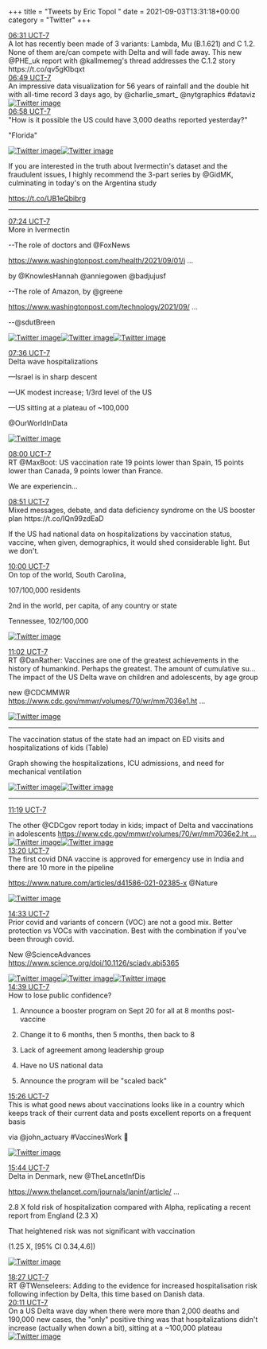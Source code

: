 +++
title = "Tweets by Eric Topol " 
date = 2021-09-03T13:31:18+00:00
category = "Twitter"
+++
<div class="tweet"> 
<div class="profile"> 
<a href="https://twitter.com/erictopol/status/1433784671876227084" target="_blank" rel="noreferer">06:31 UCT-7</a> 
</div> 
<div class="content"> 
A lot has recently been made of 3 variants:  Lambda, Mu  (B.1.621)  and C 1.2. None of them are/can compete with Delta and will fade away. This new @PHE_uk report with @kallmemeg's thread addresses the C.1.2 story https://t.co/qv5gKIbqxt</div> 
</div> 
<div class="tweet"> 
<div class="profile"> 
<a href="https://twitter.com/erictopol/status/1433789166408454150" target="_blank" rel="noreferer">06:49 UCT-7</a> 
</div> 
<div class="content"> 
An impressive data visualization for 56 years of rainfall and the double hit with all-time record 3 days ago, by @charlie_smart_ @nytgraphics #dataviz </div> 
<a href="/twitter/erictopol/images/E-XXjBRVEAU9ef3.jpg"  ><img src="/twitter/erictopol/images/E-XXjBRVEAU9ef3.jpg" alt="Twitter image" ></img></a></div> 
<div class="tweet"> 
<div class="profile"> 
<a href="https://twitter.com/erictopol/status/1433791490258399238" target="_blank" rel="noreferer">06:58 UCT-7</a> 
</div> 
<div class="content"> 
"How is it possible the US could have 3,000 deaths reported yesterday?"

"Florida" </div> 
<a href="/twitter/erictopol/images/E-XZup4VkAgJ1Ta.jpg"  ><img src="/twitter/erictopol/images/E-XZup4VkAgJ1Ta.jpg" alt="Twitter image" ></img></a><a href="/twitter/erictopol/images/E-XZwHkUUAY1nWM.jpg"  ><img src="/twitter/erictopol/images/E-XZwHkUUAY1nWM.jpg" alt="Twitter image" ></img></a></div> 
<div class="thread"> 
<div class="thread-content"> 
If you are interested in the truth about Ivermectin's dataset and the fraudulent issues, I highly recommend the 3-part series by @GidMK, culminating in today's on the Argentina study 

https://t.co/UB1eQbibrg</div> 
<hr><div class="profile"> 
<a href="https://twitter.com/erictopol/status/1433798135034171405" target="_blank" rel="noreferer">07:24 UCT-7</a> 
</div> 
<div class="content"> 
More in Ivermectin

--The role of doctors and @FoxNews 

<a href="https://www.washingtonpost.com/health/2021/09/01/ivermectin-covid-treatment/" target="_blank" rel="noreferer">https://www.washingtonpost.com/health/2021/09/01/i ...</a> 


by @KnowlesHannah @anniegowen @badjujusf

--The role of Amazon, by @greene

<a href="https://www.washingtonpost.com/technology/2021/09/02/amazon-ivermectin-reviews-covid/" target="_blank" rel="noreferer">https://www.washingtonpost.com/technology/2021/09/ ...</a> 


--@sdutBreen </div> 
<a href="/twitter/erictopol/images/E-XdNNJVcAMvosc.jpg"  ><img src="/twitter/erictopol/images/E-XdNNJVcAMvosc.jpg" alt="Twitter image" ></img></a><a href="/twitter/erictopol/images/E-XdV2nVcAAA-jv.jpg"  ><img src="/twitter/erictopol/images/E-XdV2nVcAAA-jv.jpg" alt="Twitter image" ></img></a><a href="/twitter/erictopol/images/E-XdYPQVgAEPsmn.jpg"  ><img src="/twitter/erictopol/images/E-XdYPQVgAEPsmn.jpg" alt="Twitter image" ></img></a></div> 
<div class="tweet"> 
<div class="profile"> 
<a href="https://twitter.com/erictopol/status/1433801113619206146" target="_blank" rel="noreferer">07:36 UCT-7</a> 
</div> 
<div class="content"> 
Delta wave hospitalizations

—Israel is in sharp descent

—UK modest increase; 1/3rd level of the US

—US sitting at a plateau of ~100,000

@OurWorldInData </div> 
<a href="/twitter/erictopol/images/E-Xhl_9VUAUSS_R.jpg"  ><img src="/twitter/erictopol/images/E-Xhl_9VUAUSS_R.jpg" alt="Twitter image" ></img></a></div> 
<div class="tweet"> 
<div class="profile"> 
<a href="https://twitter.com/erictopol/status/1433807237785415684" target="_blank" rel="noreferer">08:00 UCT-7</a> 
</div> 
<div class="content"> 
RT @MaxBoot: US vaccination rate 19 points lower than Spain, 15 points lower than Canada, 9 points lower than France. 



 We are experiencin…</div> 
</div> 
<div class="tweet"> 
<div class="profile"> 
<a href="https://twitter.com/erictopol/status/1433819869707837440" target="_blank" rel="noreferer">08:51 UCT-7</a> 
</div> 
<div class="content"> 
Mixed messages, debate, and data deficiency syndrome on the US booster plan https://t.co/IQn99zdEaD

If the US had national data on hospitalizations by vaccination status, vaccine, when given, demographics, it would shed considerable light. But we don't.</div> 
</div> 
<div class="tweet"> 
<div class="profile"> 
<a href="https://twitter.com/erictopol/status/1433837305496686592" target="_blank" rel="noreferer">10:00 UCT-7</a> 
</div> 
<div class="content"> 
On top of the world, South Carolina, 

107/100,000 residents

2nd in the world, per capita, of any country or state

Tennessee, 102/100,000 </div> 
<a href="/twitter/erictopol/images/E-YDMUOVkAExySn.jpg"  ><img src="/twitter/erictopol/images/E-YDMUOVkAExySn.jpg" alt="Twitter image" ></img></a></div> 
<div class="tweet"> 
<div class="profile"> 
<a href="https://twitter.com/erictopol/status/1433853023273426949" target="_blank" rel="noreferer">11:02 UCT-7</a> 
</div> 
<div class="content"> 
RT @DanRather: Vaccines are one of the greatest achievements in the history of humankind. Perhaps the greatest. The amount of cumulative su…</div> 
</div> 
<div class="thread"> 
<div class="thread-content"> 
The impact of the US Delta wave on children and adolescents, by age group

new @CDCMMWR <a href="https://www.cdc.gov/mmwr/volumes/70/wr/mm7036e1.htm?s_cid=mm7036e1_w" target="_blank" rel="noreferer">https://www.cdc.gov/mmwr/volumes/70/wr/mm7036e1.ht ...</a> 
 </div> 
<a href="/twitter/erictopol/images/E-YLfCcVUAkVYU4.jpg"  ><img src="/twitter/erictopol/images/E-YLfCcVUAkVYU4.jpg" alt="Twitter image" ></img></a><hr><div class="thread-content"> 
The vaccination status of the state had an impact on ED visits and hospitalizations of kids (Table)

Graph showing the hospitalizations, ICU admissions, and need for mechanical ventilation </div> 
<a href="/twitter/erictopol/images/E-YLkXvVQAQ3E9g.png"  ><img src="/twitter/erictopol/images/E-YLkXvVQAQ3E9g.png" alt="Twitter image" ></img></a><a href="/twitter/erictopol/images/E-YLuyuUcAATYtu.jpg"  ><img src="/twitter/erictopol/images/E-YLuyuUcAATYtu.jpg" alt="Twitter image" ></img></a><hr><div class="profile"> 
<a href="https://twitter.com/erictopol/status/1433857194223493129" target="_blank" rel="noreferer">11:19 UCT-7</a> 
</div> 
<div class="content"> 
The other @CDCgov report today in kids; impact of Delta and vaccinations in adolescents <a href="https://www.cdc.gov/mmwr/volumes/70/wr/mm7036e2.htm?s_cid=mm7036e2_w" target="_blank" rel="noreferer">https://www.cdc.gov/mmwr/volumes/70/wr/mm7036e2.ht ...</a> 
 </div> 
<a href="/twitter/erictopol/images/E-YVXjPVkAIc6X4.jpg"  ><img src="/twitter/erictopol/images/E-YVXjPVkAIc6X4.jpg" alt="Twitter image" ></img></a><a href="/twitter/erictopol/images/E-YVMJjUYAUBRZc.jpg"  ><img src="/twitter/erictopol/images/E-YVMJjUYAUBRZc.jpg" alt="Twitter image" ></img></a></div> 
<div class="tweet"> 
<div class="profile"> 
<a href="https://twitter.com/erictopol/status/1433887701309145090" target="_blank" rel="noreferer">13:20 UCT-7</a> 
</div> 
<div class="content"> 
The first covid DNA vaccine is approved for emergency use in India and there are 10 more in the pipeline

<a href="https://www.nature.com/articles/d41586-021-02385-x" target="_blank" rel="noreferer">https://www.nature.com/articles/d41586-021-02385-x</a> 
 @Nature </div> 
<a href="/twitter/erictopol/images/E-YxP0NVEAY8WSR.png"  ><img src="/twitter/erictopol/images/E-YxP0NVEAY8WSR.png" alt="Twitter image" ></img></a></div> 
<div class="tweet"> 
<div class="profile"> 
<a href="https://twitter.com/erictopol/status/1433905912251490306" target="_blank" rel="noreferer">14:33 UCT-7</a> 
</div> 
<div class="content"> 
Prior covid and variants of concern (VOC) are not a good mix. Better protection vs VOCs with vaccination. Best with the combination if you've been through covid.

New @ScienceAdvances <a href="https://www.science.org/doi/10.1126/sciadv.abj5365" target="_blank" rel="noreferer">https://www.science.org/doi/10.1126/sciadv.abj5365</a> 
 </div> 
<a href="/twitter/erictopol/images/E-ZAo9hVQAAm2cU.jpg"  ><img src="/twitter/erictopol/images/E-ZAo9hVQAAm2cU.jpg" alt="Twitter image" ></img></a><a href="/twitter/erictopol/images/E-ZAtshVEAQzA3h.jpg"  ><img src="/twitter/erictopol/images/E-ZAtshVEAQzA3h.jpg" alt="Twitter image" ></img></a><a href="/twitter/erictopol/images/E-ZBThTVQAAOi7A.jpg"  ><img src="/twitter/erictopol/images/E-ZBThTVQAAOi7A.jpg" alt="Twitter image" ></img></a></div> 
<div class="tweet"> 
<div class="profile"> 
<a href="https://twitter.com/erictopol/status/1433907516245569542" target="_blank" rel="noreferer">14:39 UCT-7</a> 
</div> 
<div class="content"> 
How to lose public confidence?

1. Announce a booster program on Sept 20 for all at 8 months post-vaccine

2. Change it to 6 months, then 5 months, then back to 8 

3. Lack of agreement among leadership group

4. Have no US national data

5. Announce the program will be "scaled back"</div> 
</div> 
<div class="tweet"> 
<div class="profile"> 
<a href="https://twitter.com/erictopol/status/1433919476999720969" target="_blank" rel="noreferer">15:26 UCT-7</a> 
</div> 
<div class="content"> 
This is what good news about vaccinations looks like in a country which keeps track of their current data and posts excellent reports on a frequent basis

via @john_actuary #VaccinesWork 🏴󠁧󠁢󠁥󠁮󠁧󠁿 </div> 
<a href="/twitter/erictopol/images/E-ZNbX2VUAAc5bQ.jpg"  ><img src="/twitter/erictopol/images/E-ZNbX2VUAAc5bQ.jpg" alt="Twitter image" ></img></a></div> 
<div class="tweet"> 
<div class="profile"> 
<a href="https://twitter.com/erictopol/status/1433923805592756229" target="_blank" rel="noreferer">15:44 UCT-7</a> 
</div> 
<div class="content"> 
Delta in Denmark, new @TheLancetInfDis 

<a href="https://www.thelancet.com/journals/laninf/article/PIIS1473-3099(21)00580-6/fulltext" target="_blank" rel="noreferer">https://www.thelancet.com/journals/laninf/article/ ...</a> 


2.8 X fold risk of hospitalization compared with Alpha, replicating a recent report from England (2.3 X)

That heightened risk was not significant with vaccination 

(1.25 X, [95% CI 0.34,4.6]) </div> 
<a href="/twitter/erictopol/images/E-ZRqXbVQAQ3cIP.jpg"  ><img src="/twitter/erictopol/images/E-ZRqXbVQAQ3cIP.jpg" alt="Twitter image" ></img></a></div> 
<div class="tweet"> 
<div class="profile"> 
<a href="https://twitter.com/erictopol/status/1433964945092198404" target="_blank" rel="noreferer">18:27 UCT-7</a> 
</div> 
<div class="content"> 
RT @TWenseleers: Adding to the evidence for increased hospitalisation risk following infection by Delta, this time based on Danish data.</div> 
</div> 
<div class="tweet"> 
<div class="profile"> 
<a href="https://twitter.com/erictopol/status/1433991105008193537" target="_blank" rel="noreferer">20:11 UCT-7</a> 
</div> 
<div class="content"> 
On a US Delta wave day when there were more than 2,000 deaths and 190,000 new cases, the "only" positive thing was that hospitalizations didn't increase (actually when down a bit), sitting at a ~100,000 plateau </div> 
<a href="/twitter/erictopol/images/E-aO6zRVcAE7P8e.jpg"  ><img src="/twitter/erictopol/images/E-aO6zRVcAE7P8e.jpg" alt="Twitter image" ></img></a></div> 


